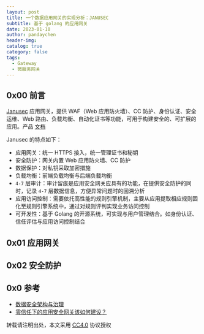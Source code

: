 ```yaml
---
layout: post
title: 一个数据应用网关的实现分析：JANUSEC
subtitle: 基于 golang 的应用网关
date: 2023-01-10
author: pandaychen
header-img:
catalog: true
category: false
tags:
  - Gateway
  - 微服务网关
---
```


## 0x00 前言
[Janusec](https://github.com/Janusec/Application-Gateway) 应用网关，提供 WAF（Web 应用防火墙）、CC 防护、身份认证、安全运维、Web 路由、负载均衡、自动化证书等功能，可用于构建安全的、可扩展的应用。产品 [文档](https://doc.janusec.com/cn/introduction/)

Janusec 的特点如下：
- 应用网关：统一 HTTPS 接入，统一管理证书和秘钥
- 安全防护：网关内置 Web 应用防火墙、CC 防护
- 数据保护：对私钥采取加密措施
- 负载均衡：前端负载均衡与后端负载均衡
- `4-7` 层审计：审计留痕是应用安全网关应具有的功能，在提供安全防护的同时，记录 `4-7` 层数据信息，方便异常问题时的回溯分析
- 应用访问控制：需要依托高性能的规则引擎机制，主要从应用提取相应规则固化至规则引擎系统中，通过对规则评判实现业务访问控制
- 可开发性：基于 Golang 的开源系统，可实现与用户管理结合。如身份认证、信任评估与应用访问控制结合

##  0x01  应用网关


##  0x02  安全防护


## 0x0 参考
-	[数据安全架构与治理](https://doc.janusec.com/download/Janusec-Application-Gateway.pdf)
-	[零信任下的应用安全网关该如何建设？](https://blog.csdn.net/a59a59/article/details/103763203)

转载请注明出处，本文采用 [CC4.0](http://creativecommons.org/licenses/by-nc-nd/4.0/) 协议授权
